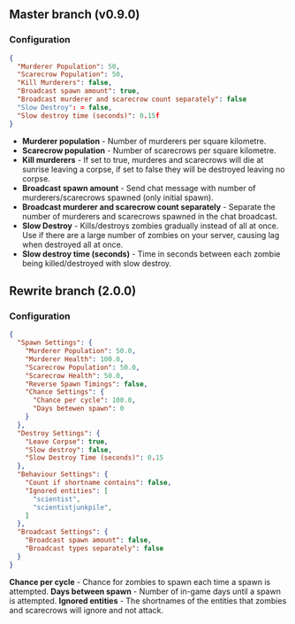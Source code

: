 ## Master branch (v0.9.0)
### Configuration

```json
{
  "Murderer Population": 50,
  "Scarecrow Population": 50,
  "Kill Murderers": false,
  "Broadcast spawn amount": true,
  "Broadcast murderer and scarecrow count separately": false
  "Slow Destroy": = false,
  "Slow destroy time (seconds)": 0.15f
}
```

* **Murderer population** - Number of murderers per square kilometre.
* **Scarecrow population** - Number of scarecrows per square kilometre.
* **Kill murderers** - If set to true, murderes and scarecrows will die at sunrise leaving a corpse, if set to false they will be destroyed leaving no corpse.
* **Broadcast spawn amount** - Send chat message with number of murderers/scarecrows spawned (only initial spawn).
* **Broadcast murderer and scarecrow count separately** - Separate the number of murderers and scarecrows spawned in the chat broadcast.
* **Slow Destroy** - Kills/destroys zombies gradually instead of all at once. Use if there are a large number of zombies on your server, causing lag when destroyed all at once.
* **Slow destroy time (seconds)** - Time in seconds between each zombie being killed/destroyed with slow destroy.

## Rewrite branch (2.0.0)
### Configuration

```json
{
  "Spawn Settings": {
    "Murderer Population": 50.0,
    "Murderer Health": 100.0,
    "Scarecrow Population": 50.0,
    "Scarecrow Health": 50.0,
    "Reverse Spawn Timings": false,
    "Chance Settings": {
      "Chance per cycle": 100.0,
      "Days betewen spawn": 0
    }
  },
  "Destroy Settings": {
    "Leave Corpse": true,
    "Slow destroy": false,
    "Slow Destroy Time (seconds)": 0.15
  },
  "Behaviour Settings": {
    "Count if shortname contains": false,
    "Ignored entities": [
      "scientist",
      "scientistjunkpile",
    ]
  },
  "Broadcast Settings": {
    "Broadcast spawn amount": false,
    "Broadcast types separately": false
  }
}
```
**Chance per cycle** - Chance for zombies to spawn each time a spawn is attempted.
**Days between spawn** - Number of in-game days until a spawn is attempted.
**Ignored entities** - The shortnames of the entities that zombies and scarecrows will ignore and not attack.